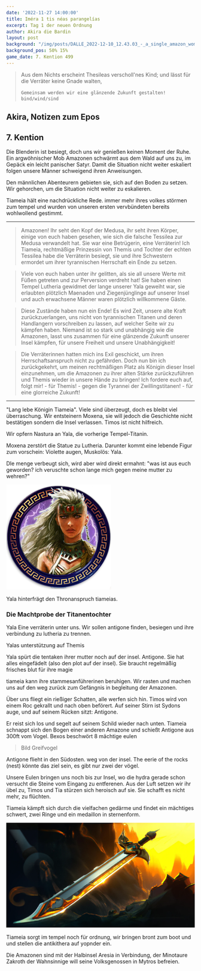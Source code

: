 ```yaml
---
date: '2022-11-27 14:00:00'
title: Iméra 1 tis néas parangelías
excerpt: Tag 1 der neuen Ordnung
author: Akira die Bardin
layout: post
background: "/img/posts/DALLE_2022-12-10_12.43.03_-_a_single_amazon_woman_standing_in_a_ruined_greek_temple_nestled_in_a_small_forestspeaking_to_a_huge_horde_or_amazon_women_below_her_at_the_base_of_the.png"
background_pos: 50% 15%
game_date: 7. Kention 499
---
```


<div class="rhyme">
  <blockquote>
    Aus dem Nichts erscheint Thesileas verscholl'nes Kind;
    und lässt für die Verräter keine Gnade walten,
    
    Gemeinsam werden wir eine glänzende Zukunft gestalten!
    bind/wind/sind
  </blockquote>
</div>

## Akira, Notizen zum Epos

## 7. Kention

Die Blenderin ist besiegt, doch uns wir genießen keinen Moment der Ruhe. Ein argwöhnischer Mob Amazonen schwärmt aus dem Wald auf uns zu, im Gepäck ein leicht panischer Satyr. Damit die Situation nicht weiter eskaliert folgen unsere Männer schweigend ihren Anweisungen.



Den männlichen Abenteurern gebieten sie, sich auf den Boden zu setzen. Wir gehorchen, um die Situation nicht weiter zu eskalieren.

Tiameia hält eine nachdrückliche Rede. immer mehr ihres volkes störmen zum tempel und wurden von unseren ersten vervbündeten bereits wohlwollend gestimmt.

---

> Amazonen! Ihr seht den Kopf der Medusa, ihr seht ihren Körper, einige von euch haben gesehen, wie sich die falsche Tessilea zur Medusa verwandelt hat. Sie war eine Betrügerin, eine Verräterin!
Ich Tiameia, rechtmäßige Prinzessin von Themis und Tochter der echten Tessilea habe die Verräterin besiegt, sie und ihre Schwestern ermordet um ihrer tyrannischen Herrschaft ein Ende zu setzen. 

> Viele von euch haben unter ihr gelitten, als sie all unsere Werte mit Füßen getreten und zur Perversion verdreht hat! Sie haben einen Tempel Lutheria gewidmet der lange unserer Yala geweiht war, sie erlaubten plötzlich Maenaden und Ziegenjünglinge auf unserer Insel und auch erwachsene Männer waren plötzlich willkommene Gäste.

> Diese Zustände haben nun ein Ende! Es wird Zeit, unsere alte Kraft zurückzuerlangen, uns nicht von tyrannischen Titanen und deren Handlangern vorschreiben zu lassen, auf welcher Seite wir zu kämpfen haben. Niemand ist so stark und unabhängig wie die Amazonen, lasst uns zusammen für eine glänzende Zukunft unserer Insel kämpfen, für unsere Freiheit und unsere Unabhängigkeit!

> Die Verräterinnen hatten mich ins Exil geschickt, um ihren Herrschaftsanspruch nicht zu gefährden. Doch nun bin ich zurückgekehrt, um meinen rechtmäßigen Platz als Königin dieser Insel einzunehmen, um die Amazonen zu ihrer alten Stärke zurückzuführen und Themis wieder in unsere Hände zu bringen! Ich fordere euch auf, folgt mir! - für Themis! - gegen die Tyrannei der Zwillingstitanen! - für eine glorreiche Zukunft!

---

"Lang lebe Königin Tiameia". Viele sind überzeugt, doch es bleibt viel überraschung. Wir entsteinern Moxena, sie will jedoch die Geschichte nicht bestätigen sondern die Insel verlassen. Timos ist nicht hilfreich.

Wir opfern Nastura an Yala, die vorherige Tempel-Titanin.

Moxena zerstört die Statue zu Lutheria. Darunter kommt eine lebende Figur zum vorschein: Violette augen, Muskolös: Yala.

DIe menge verbeugt sich, wird aber wird direkt ermahnt: "was ist aus euch geworden? ich veruschte schon lange mich gegen meine mutter zu wehren?"

![yala](/img/posts/yala.png)

Yala hinterfrägt den Thronanspruch tiameias.

<div class="infobox quest">
  <h3>Die Machtprobe der Titanentochter</h3>
  <p>Yala  Eine verräterin unter uns. Wir sollen antigone finden, besiegen und ihre verbindung zu lutheria zu trennen.</p>
  <p class="reward">Yalas unterstützung auf Themis</p>
</div>


Yala spürt die tentaken ihrer mutter noch auf der insel. Antigone. Sie hat alles eingefädelt (also den plot auf der insel). Sie braucht regelmäßig frisches blut für ihre magie

tiameia kann ihre stammesanführerinen beruhigen.
Wir rasten und machen uns auf den weg zurück zum Gefängnis in begleitung der Amazonen.

Über uns fliegt ein rießiger Schatten, alle werfen sich hin. Timos wird von einem Roc gekrallt und nach oben beförert. Auf seiner Stirn ist Sydons auge, und auf seinem Rücken sitzt: Antigone.

Er reist sich los und segelt auf seinem Schild wieder nach unten. Tiameia schnappt sich den Bogen einer anderen Amazone und schießt Antigone aus 300ft vom Vogel. Bexos beschwört 8 mächtige eulen


> Bild Greifvogel


Antigone flieht in den Südosten. weg von der insel. The eerie of the rocks (nest) könnte das ziel sein, es gibt nur zwei der vögel.


Unsere Eulen bringen uns noch bis zur Insel, wo die hydra gerade schon versucht die Steine vom Eingang zu entferenen. Aus der Luft setzen wir ihr übel zu, Timos und Tia stürzen sich heroisch auf sie. Sie schafft es nicht mehr, zu flüchten.

Tiameia kämpft sich durch die vielfachen gedärme und findet ein mächtiges schwert, zwei Ringe und ein medaillon in sternenform.

<!-- <dall-emage style='--image-url: url("/img/posts/DALL·E 2023-01-04 13.08.20 - Legendary longsword titans bane , digital art, dramatic lightning.png");'></dall-emage> -->

![titansbane](/img/posts/DALLE_2023-01-02_17.09.48_-_Titansbane_is_a_legendary_long_sword_inspired_by_the_power_and_strength_of_the_Greek_Titans._The_sword_itself_is_crafted_from_shining_steel_and_has_a_.png)

Tiameia sorgt im tempel noch für ordnung, wir bringen bront zum boot und und stellen die antikithera auf yopnder ein.

Die Amazonen sind mit der Halbinsel Aresia in Verbindung, der Minotaure Zakroth der Wahnsinnige will seine Volksgenossen in Mytros befreien.

<!-- ## 8. Kention -->

<!--

todo mehr über narsus herausfinden (6. gott)

antikithera kann  auf festen boden man durch sternbilder (mapped auf inseln) auf kurs setzen.

Mithral Shortsword +1 bestellt, am 10. tagen fertig.

keledone, kann singen aber v.a. dinge und nachrichten an volkan schicken. sie ist an das schiff gebunden und es auch verteidigen.

pythor und ein grüner drache hängen zusammen, haben wir in telamok gehört
-->
